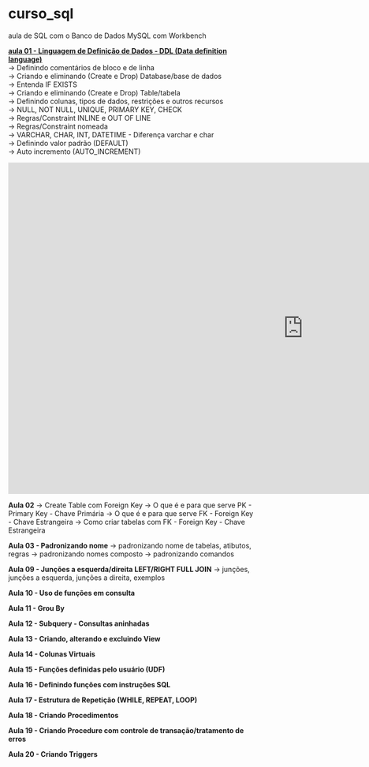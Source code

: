 # curso_sql
aula de SQL com o Banco de Dados MySQL com Workbench

<a href="https://youtu.be/yS6wtk55ZDs"><b>aula 01 - Linguagem de Definição de Dados - DDL (Data definition language) </b></a><br>
→ Definindo comentários de bloco e de linha <br>
→ Criando e eliminando (Create e Drop) Database/base de dados<br>
→ Entenda IF EXISTS <br>
→ Criando e eliminando (Create e Drop) Table/tabela<br>
→ Definindo colunas, tipos de dados, restrições e outros recursos<br>
→ NULL, NOT NULL, UNIQUE, PRIMARY KEY, CHECK <br>
→ Regras/Constraint INLINE e OUT OF LINE <br>
→ Regras/Constraint nomeada<br>
→ VARCHAR, CHAR, INT, DATETIME - Diferença varchar e char<br>
→ Definindo valor padrão (DEFAULT) <br>
→ Auto incremento (AUTO_INCREMENT)<br>

<iframe width="1195" height="672" src="https://www.youtube.com/embed/yS6wtk55ZDs" frameborder="0" allow="accelerometer; autoplay; clipboard-write; encrypted-media; gyroscope; picture-in-picture" allowfullscreen></iframe>

<b>Aula 02</b>
→ Create Table com Foreign Key 
→ O que é e para que serve PK - Primary Key - Chave Primária
→ O que é e para que serve FK - Foreign Key - Chave Estrangeira
→ Como criar tabelas com FK - Foreign Key - Chave Estrangeira

<b>Aula 03 - Padronizando nome</b>
→ padronizando nome de tabelas, atibutos, regras
→ padronizando nomes composto
→ padronizando comandos 

<b>Aula 09 - Junções a esquerda/direita LEFT/RIGHT FULL JOIN</b>
→ junções, junções a esquerda, junções a direita, exemplos

<b>Aula 10 - Uso de funções em consulta </b>

<b>Aula 11 - Grou By</b>

<b>Aula 12 - Subquery - Consultas aninhadas</b>

<b>Aula 13 - Criando, alterando e excluindo View</b>

<b>Aula 14 - Colunas Virtuais</b>

<b>Aula 15 - Funções definidas pelo usuário (UDF) </b>

<b>Aula 16 - Definindo funções com instruções SQL</b>

<b>Aula 17 - Estrutura de Repetição (WHILE, REPEAT, LOOP)</b>

<b>Aula 18 - Criando Procedimentos </b>

<b>Aula 19 - Criando Procedure com controle de transação/tratamento de erros</b>

<b>Aula 20 - Criando Triggers</b>
